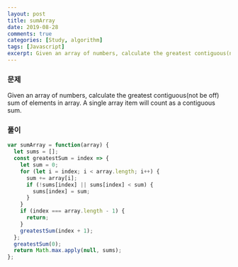 ```yaml
---
layout: post
title: sumArray
date: 2019-08-28
comments: true
categories: [Study, algorithm]
tags: [Javascript]
excerpt: Given an array of numbers, calculate the greatest contiguous(not be off) sum of elements in array. A single array item will count as a contiguous sum.
---
```


### 문제

Given an array of numbers, calculate the greatest contiguous(not be off) sum of elements in array.
A single array item will count as a contiguous sum.

### 풀이

```javascript
var sumArray = function(array) {
  let sums = [];
  const greatestSum = index => {
    let sum = 0;
    for (let i = index; i < array.length; i++) {
      sum += array[i];
      if (!sums[index] || sums[index] < sum) {
        sums[index] = sum;
      }
    }
    if (index === array.length - 1) {
      return;
    }
    greatestSum(index + 1);
  };
  greatestSum(0);
  return Math.max.apply(null, sums);
};
```
